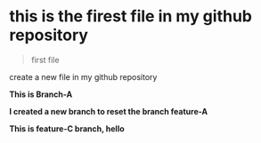 # this is the firest file in my github repository

> first file

create a new file in my github repository

**This is Branch-A**

**I created a new branch to reset the branch feature-A**

**This is feature-C branch, hello**
